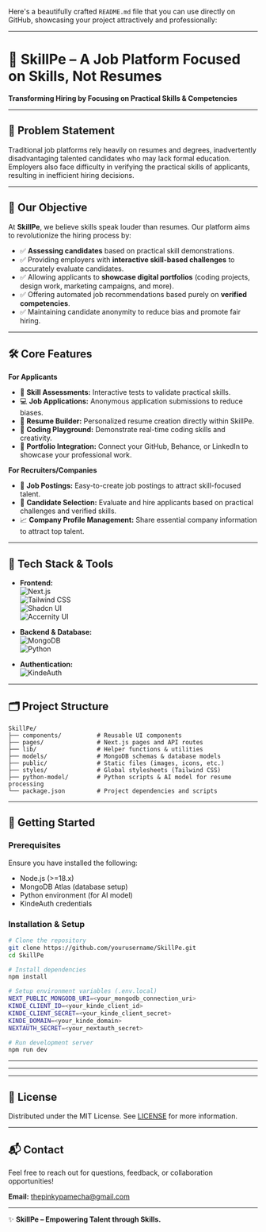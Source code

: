 Here's a beautifully crafted `README.md` file that you can use directly on GitHub, showcasing your project attractively and professionally:  

---

# 🚀 SkillPe – A Job Platform Focused on Skills, Not Resumes  

**Transforming Hiring by Focusing on Practical Skills & Competencies**

---

## 🎯 Problem Statement

Traditional job platforms rely heavily on resumes and degrees, inadvertently disadvantaging talented candidates who may lack formal education. Employers also face difficulty in verifying the practical skills of applicants, resulting in inefficient hiring decisions.

---

## 🌟 Our Objective

At **SkillPe**, we believe skills speak louder than resumes. Our platform aims to revolutionize the hiring process by:

- ✅ **Assessing candidates** based on practical skill demonstrations.
- ✅ Providing employers with **interactive skill-based challenges** to accurately evaluate candidates.
- ✅ Allowing applicants to **showcase digital portfolios** (coding projects, design work, marketing campaigns, and more).
- ✅ Offering automated job recommendations based purely on **verified competencies**.
- ✅ Maintaining candidate anonymity to reduce bias and promote fair hiring.

---

## 🛠️ Core Features

**For Applicants**  
- 📝 **Skill Assessments:** Interactive tests to validate practical skills.
- 💻 **Job Applications:** Anonymous application submissions to reduce biases.
- 📑 **Resume Builder:** Personalized resume creation directly within SkillPe.
- 🚧 **Coding Playground:** Demonstrate real-time coding skills and creativity.
- 📁 **Portfolio Integration:** Connect your GitHub, Behance, or LinkedIn to showcase your professional work.

**For Recruiters/Companies**  
- 🏢 **Job Postings:** Easy-to-create job postings to attract skill-focused talent.
- 🔎 **Candidate Selection:** Evaluate and hire applicants based on practical challenges and verified skills.
- 📈 **Company Profile Management:** Share essential company information to attract top talent.

---

## 🔧 Tech Stack & Tools

- **Frontend:**  
  ![Next.js](https://img.shields.io/badge/Next.js-black?style=for-the-badge&logo=next.js&logoColor=white)  
  ![Tailwind CSS](https://img.shields.io/badge/Tailwind_CSS-38B2AC?style=for-the-badge&logo=tailwind-css&logoColor=white)  
  ![Shadcn UI](https://img.shields.io/badge/Shadcn_UI-1F2937?style=for-the-badge&logo=vercel&logoColor=white)  
  ![Accernity UI](https://img.shields.io/badge/Accernity_UI-0070F3?style=for-the-badge&logoColor=white)

- **Backend & Database:**  
  ![MongoDB](https://img.shields.io/badge/MongoDB-4EA94B?style=for-the-badge&logo=mongodb&logoColor=white)  
  ![Python](https://img.shields.io/badge/Python-3776AB?style=for-the-badge&logo=python&logoColor=white)

- **Authentication:**  
  ![KindeAuth](https://img.shields.io/badge/KindeAuth-2563EB?style=for-the-badge&logo=auth0&logoColor=white)

---

## 🗂️ Project Structure
```
SkillPe/
├── components/          # Reusable UI components
├── pages/               # Next.js pages and API routes
├── lib/                 # Helper functions & utilities
├── models/              # MongoDB schemas & database models
├── public/              # Static files (images, icons, etc.)
├── styles/              # Global stylesheets (Tailwind CSS)
├── python-model/        # Python scripts & AI model for resume processing
└── package.json         # Project dependencies and scripts
```

---

## 🚀 Getting Started

### Prerequisites
Ensure you have installed the following:
- Node.js (>=18.x)
- MongoDB Atlas (database setup)
- Python environment (for AI model)
- KindeAuth credentials

### Installation & Setup

```bash
# Clone the repository
git clone https://github.com/yourusername/SkillPe.git
cd SkillPe

# Install dependencies
npm install

# Setup environment variables (.env.local)
NEXT_PUBLIC_MONGODB_URI=<your_mongodb_connection_uri>
KINDE_CLIENT_ID=<your_kinde_client_id>
KINDE_CLIENT_SECRET=<your_kinde_client_secret>
KINDE_DOMAIN=<your_kinde_domain>
NEXTAUTH_SECRET=<your_nextauth_secret>

# Run development server
npm run dev
```

---


---

---

## 📜 License
Distributed under the MIT License. See [LICENSE](LICENSE) for more information.

---

## 📬 Contact
Feel free to reach out for questions, feedback, or collaboration opportunities!

**Email:** thepinkypamecha@gmail.com  

---

✨ **SkillPe – Empowering Talent through Skills.**
